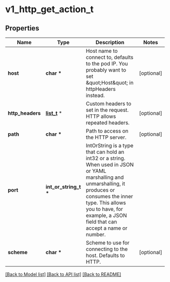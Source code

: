 # v1_http_get_action_t

## Properties
Name | Type | Description | Notes
------------ | ------------- | ------------- | -------------
**host** | **char \*** | Host name to connect to, defaults to the pod IP. You probably want to set \&quot;Host\&quot; in httpHeaders instead. | [optional] 
**http_headers** | [**list_t**](v1_http_header.md) \* | Custom headers to set in the request. HTTP allows repeated headers. | [optional] 
**path** | **char \*** | Path to access on the HTTP server. | [optional] 
**port** | **int_or_string_t \*** | IntOrString is a type that can hold an int32 or a string.  When used in JSON or YAML marshalling and unmarshalling, it produces or consumes the inner type.  This allows you to have, for example, a JSON field that can accept a name or number. | 
**scheme** | **char \*** | Scheme to use for connecting to the host. Defaults to HTTP.   | [optional] 

[[Back to Model list]](../README.md#documentation-for-models) [[Back to API list]](../README.md#documentation-for-api-endpoints) [[Back to README]](../README.md)


